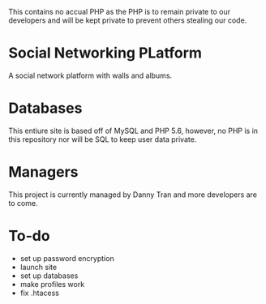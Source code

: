This contains no accual PHP as the PHP is to remain private to our developers and will be kept private to prevent others stealing our code.

# Social Networking PLatform
A social network platform with walls and albums.

# Databases
This entiure site is based off of MySQL and PHP 5.6, however, no PHP is in this repository nor will be SQL to keep user data private.

# Managers
This project is currently managed by Danny Tran and more developers are to come.

# To-do
- set up password encryption
- launch site
- set up databases
- make profiles work
- fix .htacess
